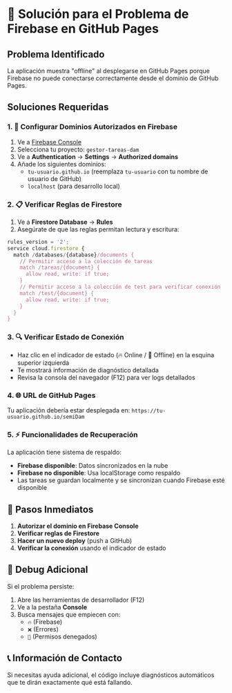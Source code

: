 # 🚨 Solución para el Problema de Firebase en GitHub Pages

## Problema Identificado
La aplicación muestra "offline" al desplegarse en GitHub Pages porque Firebase no puede conectarse correctamente desde el dominio de GitHub Pages.

## Soluciones Requeridas

### 1. 🔧 Configurar Dominios Autorizados en Firebase

1. Ve a [Firebase Console](https://console.firebase.google.com/)
2. Selecciona tu proyecto: `gestor-tareas-dam`
3. Ve a **Authentication** → **Settings** → **Authorized domains**
4. Añade los siguientes dominios:
   - `tu-usuario.github.io` (reemplaza `tu-usuario` con tu nombre de usuario de GitHub)
   - `localhost` (para desarrollo local)

### 2. 📋 Verificar Reglas de Firestore

1. Ve a **Firestore Database** → **Rules**
2. Asegúrate de que las reglas permitan lectura y escritura:

```javascript
rules_version = '2';
service cloud.firestore {
  match /databases/{database}/documents {
    // Permitir acceso a la colección de tareas
    match /tareas/{document} {
      allow read, write: if true;
    }
    // Permitir acceso a la colección de test para verificar conexión
    match /test/{document} {
      allow read, write: if true;
    }
  }
}
```

### 3. 🔍 Verificar Estado de Conexión

- Haz clic en el indicador de estado (🔥 Online / 📱 Offline) en la esquina superior izquierda
- Te mostrará información de diagnóstico detallada
- Revisa la consola del navegador (F12) para ver logs detallados

### 4. 🌐 URL de GitHub Pages

Tu aplicación debería estar desplegada en:
`https://tu-usuario.github.io/semiDam`

### 5. ⚡ Funcionalidades de Recuperación

La aplicación tiene sistema de respaldo:
- **Firebase disponible**: Datos sincronizados en la nube
- **Firebase no disponible**: Usa localStorage como respaldo
- Las tareas se guardan localmente y se sincronizan cuando Firebase esté disponible

## 📝 Pasos Inmediatos

1. **Autorizar el dominio en Firebase Console**
2. **Verificar reglas de Firestore**
3. **Hacer un nuevo deploy** (push a GitHub)
4. **Verificar la conexión** usando el indicador de estado

## 🔧 Debug Adicional

Si el problema persiste:

1. Abre las herramientas de desarrollador (F12)
2. Ve a la pestaña **Console**
3. Busca mensajes que empiecen con:
   - `🔥` (Firebase)
   - `❌` (Errores)
   - `🚫` (Permisos denegados)

## 📞 Información de Contacto

Si necesitas ayuda adicional, el código incluye diagnósticos automáticos que te dirán exactamente qué está fallando.